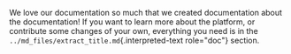 We love our documentation so much that we created documentation about
the documentation! If you want to learn more about the platform, or
contribute some changes of your own, everything you need is in the
`../md_files/extract_title.md`{.interpreted-text role="doc"} section.
